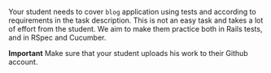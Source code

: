 Your student needs to cover `blog` application using tests and according to requirements in the task description.
This is not an easy task and takes a lot of effort from the student. We aim to make them practice both in Rails tests,
and in RSpec and Cucumber.

**Important** Make sure that your student uploads his work to their Github account.

